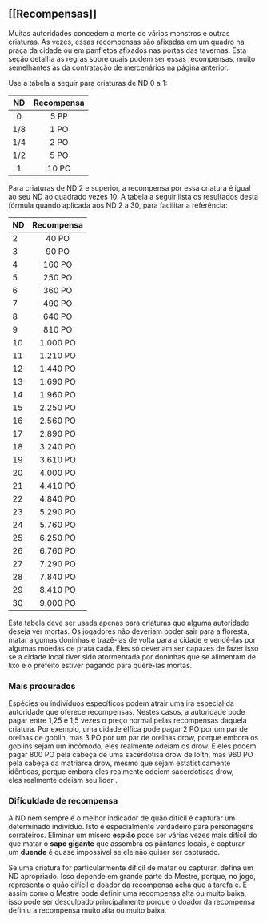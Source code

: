 ## [[Recompensas]]

Muitas autoridades concedem a morte de vários monstros e outras criaturas. Às vezes, essas recompensas são afixadas em um quadro na praça da cidade ou em panfletos afixados nas portas das tavernas. Esta seção detalha as regras sobre quais podem ser essas recompensas, muito semelhantes às da contratação de mercenários na página anterior.

Use a tabela a seguir para criaturas de ND 0 a 1:

| ND  | Recompensa |
|:---:|:----------:|
|  0  |    5 PP    |
| 1/8 |    1 PO    |
| 1/4 |    2 PO    |
| 1/2 |    5 PO    |
|  1  |   10 PO    |

Para criaturas de ND 2 e superior, a recompensa por essa criatura é igual ao seu ND ao quadrado vezes 10. A tabela a seguir lista os resultados desta fórmula quando aplicada aos ND 2 a 30, para facilitar a referência:

| ND  | Recompensa |
| --- |:----------:|
| 2   |   40 PO    |
| 3   |   90 PO    |
| 4   |   160 PO   |
| 5   |   250 PO   |
| 6   |   360 PO   |
| 7   |   490 PO   |
| 8   |   640 PO   |
| 9   |   810 PO   |
| 10  |  1.000 PO  |
| 11  |  1.210 PO  |
| 12  |  1.440 PO  |
| 13  |  1.690 PO  |
| 14  |  1.960 PO  |
| 15  |  2.250 PO  |
| 16  |  2.560 PO  |
| 17  |  2.890 PO  |
| 18  |  3.240 PO  |
| 19  |  3.610 PO  |
| 20  |  4.000 PO  |
| 21  |  4.410 PO  |
| 22  |  4.840 PO  |
| 23  |  5.290 PO  |
| 24  |  5.760 PO  |
| 25  |  6.250 PO  |
| 26  |  6.760 PO  |
| 27  |  7.290 PO  |
| 28  |  7.840 PO  |
| 29  |  8.410 PO  |
| 30  |  9.000 PO  |

Esta tabela deve ser usada apenas para criaturas que alguma autoridade deseja ver mortas. Os jogadores não deveriam poder sair para a floresta, matar algumas doninhas e trazê-las de volta para a cidade e vendê-las por algumas moedas de prata cada. Eles só deveriam ser capazes de fazer isso se a cidade local tiver sido atormentada por doninhas que se alimentam de lixo e o prefeito estiver pagando para querê-las mortas.

### Mais procurados

Espécies ou indivíduos específicos podem atrair uma ira especial da autoridade que oferece recompensas. Nestes casos, a autoridade pode pagar entre 1,25 e 1,5 vezes o preço normal pelas recompensas daquela criatura. Por exemplo, uma cidade élfica pode pagar 2 PO por um par de orelhas de goblin, mas 3 PO por um par de orelhas drow, porque embora os goblins sejam um incômodo, eles realmente odeiam os drow. E eles podem pagar 800 PO pela cabeça de uma sacerdotisa drow de lolth, mas 960 PO pela cabeça da matriarca drow, mesmo que sejam estatisticamente idênticas, porque embora eles realmente odeiem sacerdotisas drow, eles realmente odeiam seu líder .

### Dificuldade de recompensa

A ND nem sempre é o melhor indicador de quão difícil é capturar um determinado indivíduo. Isto é especialmente verdadeiro para personagens sorrateiros. Eliminar um mísero **espião** pode ser várias vezes mais difícil do que matar o **sapo gigante** que assombra os pântanos locais, e capturar um **duende** é quase impossível se ele não quiser ser capturado.

Se uma criatura for particularmente difícil de matar ou capturar, defina um ND apropriado. Isso depende em grande parte do Mestre, porque, no jogo, representa o quão difícil o doador da recompensa acha que a tarefa é. E assim como o Mestre pode definir uma recompensa alta ou muito baixa, isso pode ser desculpado principalmente porque o doador da recompensa definiu a recompensa muito alta ou muito baixa.
